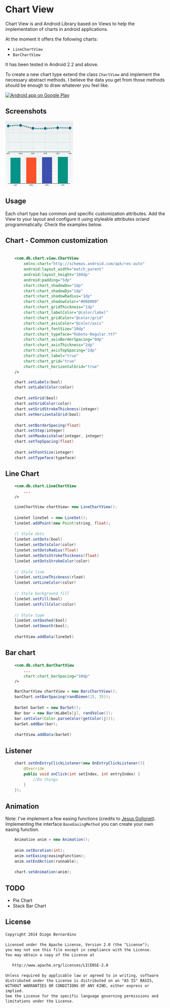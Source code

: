 Chart View
===============

Chart View is and Android Library based on Views to help the implementation of charts in android applications.

At the moment it offers the following charts:
* ``LineChartView``
* ``BarChartView``

It has been tested in Android 2.2 and above.

To create a new chart type extend the class ``ChartView`` and implement the necessary abstract methods. I believe the data you get from those methods should be enough to draw whatever you feel like.

<a href="https://play.google.com/store/apps/details?id=com.db.williamchartdemo">
  <img alt="Android app on Google Play" src="https://developer.android.com/images/brand/en_app_rgb_wo_45.png" />
</a>

Screenshots
-----------

![Demo Screenshot][1]


Usage
-----
Each chart type has common and specific customization attributes. Add the View to your layout and configure it using styleable attributes or/and programmatically. Check the examples below.


Chart - Common customization
----------------------

```xml

    <com.db.chart.view.ChartView
        xmlns:chart="http://schemas.android.com/apk/res-auto"
        android:layout_width="match_parent"
        android:layout_height="180dp"
        android:padding="5dp"
        chart:chart_shadowDx="1dp"
        chart:chart_shadowDy="1dp"
        chart:chart_shadowRadius="1dp"
        chart:chart_shadowColor="#000000"
        chart:chart_gridThickness="1dp"
        chart:chart_labelColor="@color/label"
        chart:chart_gridColor="@color/grid"
        chart:chart_axisColor="@color/axis"
        chart:chart_fontSize="10dp"
        chart:chart_typeface="Roboto-Regular.ttf"
        chart:chart_axisBorderSpacing="0dp"
        chart:chart_axisThickness="2dp"
        chart:chart_axisTopSpacing="2dp"
        chart:chart_label="true"
        chart:chart_grid="true"
        chart:chart_horizontalGrid="true"
    />

```

```java
    chart.setLabels(bool)
    chart.setLabelColor(color)
    
    chart.setGrid(bool)
    chart.setGridColor(color)
    chart.setGridStrokeThickness(integer)
    chart.setHorizontalGrid(bool)

    chart.setBorderSpacing(float)
    chart.setStep(integer)
    chart.setMaxAxisValue(integer, integer)
    chart.setTopSpacing(float)

    chart.setFontSize(integer)
    chart.setTypeface(typeface)
```


Line Chart
----------

```xml
    <com.db.chart.LineChartView
        ... 
    />
```

```java
    LineChartView chartView= new LineChartView();

    LineSet lineSet = new LineSet();
    lineSet.addPoint(new Point(string, float);
    
    // Style dots
    lineSet.setDots(bool)
    lineSet.setDotsColor(color)
    lineSet.setDotsRadius(float)
    lineSet.setDotsStrokeThickness(float)
    lineSet.setDotsStrokeColor(color)
    
    // Style line
    lineSet.setLineThickness(rloat)
    lineSet.setLineColor(color)
    
    // Style background fill
    lineSet.setFill(bool)
    lineSet.setFillColor(color)
    
    // Style type
    lineSet.setDashed(bool)
    lineSet.setSmooth(bool);

    chartView.addData(lineSet)
```


Bar chart
---------

```xml
    <com.db.chart.BarChartView
        ... 
        chart:chart_barSpacing="10dp"
    />
```

```java
    BarChartView chartView = new BarcChartView();
    barChart.setBarSpacing(randDimen(15, 35));

    BarSet barSet = new BarSet();
    Bar bar = new Bar(mLabels[j], randValue());
    bar.setColor(Color.parseColor(getColor(j)));
    barSet.addBar(bar);

    chartView.addData(barSet)
```


Listener
---------

```java
    chart.setOnEntryClickListener(new OnEntryClickListener(){
        @Override
        public void onClick(int setIndex, int entryIndex) {
            //Do things
        }
    });
```


Animation
---------

Note: I've implement a few easing functions (credits to [Jesus Gollonet](http://jesusgollonet.com/)). Implementing the interface ``BaseEasingMethod`` you can create your own easing function.

```java
    Animation anim = new Animation();

    anim.setDuration(int);
    anim.setEasing(easingFunction);
    anim.setEndAction(runnable);
    
    chart.setAnimation(anim);
```


TODO
----
* Pie Chart
* Stack Bar Chart


License
-------

    Copyright 2014 Diogo Bernardino

    Licensed under the Apache License, Version 2.0 (the "License");
    you may not use this file except in compliance with the License.
    You may obtain a copy of the License at

       http://www.apache.org/licenses/LICENSE-2.0

    Unless required by applicable law or agreed to in writing, software
    distributed under the License is distributed on an "AS IS" BASIS,
    WITHOUT WARRANTIES OR CONDITIONS OF ANY KIND, either express or implied.
    See the License for the specific language governing permissions and
    limitations under the License.



[1]: ./art/demo.gif